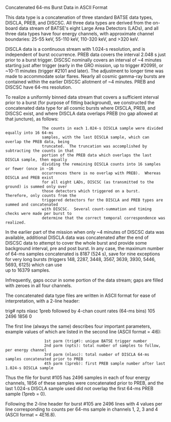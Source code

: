 Concatenated 64-ms Burst Data in ASCII Format
                
This data type is a concatenation of three standard BATSE data types, DISCLA, PREB, and DISCSC.  All three data 
types are derived from the on-board data stream of BATSE's eight Large Area Detectors (LADs), and all three data 
types have four energy channels, with approximate channel boundaries:  25-55 keV, 55-110 keV, 110-320 keV, and >320 keV.
                 
DISCLA data is a continuous stream with 1.024-s resolution, and is independent of burst occurrence. PREB data covers the 
interval 2.048 s just prior to a burst trigger.  DISCSC nominally covers an interval of ~4 minutes starting just after 
trigger (early in the GRO mission, up to trigger #2099), or ~10-11 minutes (trigger #2101 and later).  The adjustment to 
longer time was made to accommodate solar flares.  Nearly all cosmic gamma-ray bursts are contained within the earlier 
DISCSC allotment of ~4 minutes.  PREB and DISCSC have 64-ms resolution.                 

To realize a uniformly binned data stream that covers a sufficient interval prior to a burst (for purpose of fitting 
background), we constructed the concatenated data type for all cosmic bursts where DISCLA, PREB, and DISCSC exist, and 
where DISCLA data overlaps PREB (no gap allowed at that juncture), as follows:                 

                    The counts in each 1.024-s DISCLA sample were divided equally into 16 64-ms                      
                    samples, with the last DISCLA sample, which can overlap the PREB data, being                      
                    truncated.  The truncation was accomplished by subtracting the counts in that                      
                    portion of the PREB data which overlaps the last DISCLA sample, then equally                     
                    dividing the remaining DISCLA counts into 16 samples or fewer (once in ~16                      
                    occurrences there is no overlap with PREB).  Whereas DISCLA and PREB exist                     
                    for all eight LADs, DISCSC (as transmitted to the ground) is summed only over                     
                    those detectors which triggered on a burst.  Therefore, only counts from the                      
                    triggered detectors for the DISCLA and PREB types are summed and concatenated                     
                    with DISCSC.  Several count-summation and timing checks were made per burst to                      
                    determine that the correct temporal correspondence was realized.                 

                
In the earlier part of the mission when only ~4 minutes of DISCSC data was available, additional DISCLA data was 
concatenated after the end of DISCSC data to attempt to cover the whole burst and provide some background interval,
pre and post burst.  In any case, the maximum number of 64-ms samples concatenated is 8187 (524 s), save for nine 
exceptions for very long bursts (triggers 148, 2287, 3448, 3567, 3639, 3930, 5446, 5693, 6125) which can use                 
up to 16379 samples.                 

Infrequently, gaps occur in some portion of the data stream; gaps are filled with zeroes in all four channels.                 

The concatenated data type files are written in ASCII format for ease of interpretation, with a 2-line header:                 

                 

trig#  npts   nlasc  1preb    followed by 4-chan count rates (64-ms bins) 
105   2496  1856     0


The first line (always the same) describes four important parameters, example values of which are listed in the 
second line (ASCII format = 4I6):                 
 
                     1st parm (trig#): unique BATSE trigger number
                     2nd parm (npts): total number of samples to follow, per energy channel
                     3rd parm (nlasc): total number of DISCLA 64-ms samples concatenated prior to PREB
                     4th parm (1preb): first PREB sample number after last 1.024-s DISCLA sample
                 

Thus the file for burst #105 has 2496 samples in each of four energy channels, 1856 of these samples were concatenated 
prior to PREB, and the last 1.024-s DISCLA sample used did not overlap the first 64-ms PREB sample (1preb = 0).                 

Following the 2-line header for burst #105 are 2496 lines with 4 values per line corresponding to counts per 64-ms sample 
in channels 1, 2, 3 and 4 (ASCII format = 4E16.8).                 